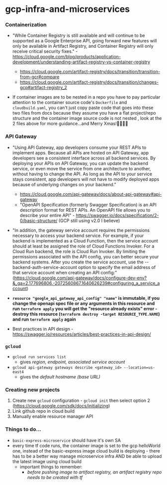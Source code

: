 # gcp-infra-and-microservices

### Containerization

- "While Container Registry is still available and will continue to be supported as a Google Enterprise API, going forward new features will only be available in Artifact Registry, and Container Registry will only receive critical security fixes." - https://cloud.google.com/blog/products/application-development/understanding-artifact-registry-vs-container-registry

  - https://cloud.google.com/artifact-registry/docs/transition/transition-from-gcr#compare
  - https://cloud.google.com/artifact-registry/docs/transition/changes-gcp#artifact-registry_2

- If container images are to be nested in a repo you have to pay particular attention to the container source code's `Dockerfile` and `cloudbuild.yaml`, you can't just copy paste code that goes into these two files from docs because they assume you have a flat project/repo structure and the container image source code is not nested , look at the 2 files above for more guidance...and Merry Xmas!🎄🎅🏽🎁

### API Gateway

- "Using API Gateway, app developers consume your REST APIs to implement apps. Because all APIs are hosted on API Gateway, app developers see a consistent interface across all backend services. By deploying your APIs on API Gateway, you can update the backend service, or even move the service from one architecture to another, without having to change the API. As long as the API to your service stays consistent, app developers will not have to modify deployed apps because of underlying changes on your backend."

  - https://cloud.google.com/api-gateway/docs/about-api-gateway#api-gateway
  - "OpenAPI Specification (formerly Swagger Specification) is an API description format for REST APIs. An OpenAPI file allows you to describe your entire API" - https://swagger.io/docs/specification/2-0/basic-structure/ (GCP still using v2.0 I believe)

- "In addition, the gateway service account requires the permissions necessary to access your backend service. For example, if your backend is implemented as a Cloud Function, then the service account should at least be assigned the role of Cloud Functions Invoker. For a Cloud Run backend, the role is Cloud Run Invoker. By limiting the permissions associated with the API config, you can better secure your backend systems. After you create the service account, use the --backend-auth-service-account option to specify the email address of that service account when creating an API config:" (https://cloud.google.com/api-gateway/docs/configure-dev-env?&_ga=2.177696806.-2072560867.1640626239#configuring_a_service_account)

- **`resource "google_api_gateway_api_config" "name"` is immutable, if you change the openapi spec file or any arguments in this resource and run `terraform apply` you will get the "resource already exists" error - destroy this resource (`terraform destroy -target RESOURCE_TYPE.NAME`) and run `terraform apply` again**

- Best practices in API design - https://swagger.io/resources/articles/best-practices-in-api-design/

### `gcloud`

- `gcloud run services list`
  - gives _region, endpoint, associated service account_
- `gcloud api-gateway gateways describe <gateway_id> --location=us-east4`
  - gives the _default hostname (base URL)_

### Creating new projects

1. Create new `gcloud` configuration - `gcloud init` then select option 2 (https://cloud.google.com/sdk/docs/initializing)
2. Link github repo in cloud build
3. Manually enable resource manager API

### Things to do...

- `basic-express-microservice` should have it's own SA
- every time tf code runs, the container image is set to the gcp helloWorld one, instead of the basic-express image cloud build is deploying - there has to be a better way manage microservice infra AND be able to upload the latest image using cloud build
  - important things to remember:
    - _before pushing image to artifact registry, an artifact registry repo needs to be created with tf_